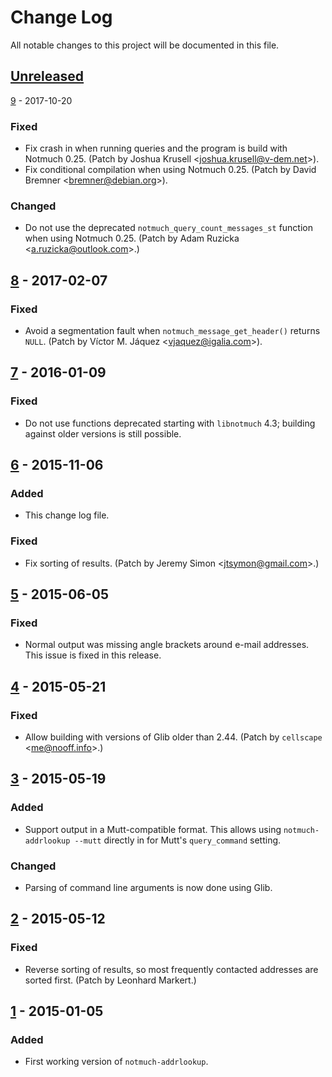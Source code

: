 # Change Log
All notable changes to this project will be documented in this file.

## [Unreleased]

[9] - 2017-10-20
### Fixed
- Fix crash in when running queries and the program is build with Notmuch 0.25.
  (Patch by Joshua Krusell <[joshua.krusell@v-dem.net](joshua.krusell@v-dem.net)>).
- Fix conditional compilation when using Notmuch 0.25. (Patch by David Bremner
  <[bremner@debian.org](bremner@debian.org)>).

### Changed
- Do not use the deprecated `notmuch_query_count_messages_st` function
  when using Notmuch 0.25. (Patch by Adam Ruzicka
  <[a.ruzicka@outlook.com](a.ruzicka@outlook.com)>.)

## [8] - 2017-02-07
### Fixed
- Avoid a segmentation fault when `notmuch_message_get_header()` returns
  `NULL`. (Patch by Víctor M. Jáquez
  <[vjaquez@igalia.com](mailto:vjaquez@igalia.com)>).

## [7] - 2016-01-09
### Fixed
- Do not use functions deprecated starting with `libnotmuch` 4.3; building
  against older versions is still possible.

## [6] - 2015-11-06
### Added
- This change log file.

### Fixed
- Fix sorting of results. (Patch by Jeremy Simon
  <[jtsymon@gmail.com](mailto:jtsymon@gmail.com)>.)

## [5] - 2015-06-05
### Fixed
- Normal output was missing angle brackets around e-mail addresses. This issue
  is fixed in this release.

## [4] - 2015-05-21
### Fixed
- Allow building with versions of Glib older than 2.44. (Patch by `cellscape`
  <[me@nooff.info](mailto:me@nooff.info)>.)

## [3] - 2015-05-19
### Added
- Support output in a Mutt-compatible format. This allows using
  `notmuch-addrlookup --mutt` directly in for Mutt's `query_command`
  setting.

### Changed
- Parsing of command line arguments is now done using Glib.

## [2] - 2015-05-12
### Fixed
- Reverse sorting of results, so most frequently contacted addresses are
  sorted first. (Patch by Leonhard Markert.)

## [1] - 2015-01-05
### Added
- First working version of `notmuch-addrlookup`.

[Unreleased]: https://github.com/aperezdc/notmuch-addrlookup-c/compare/v9...HEAD
[9]: https://github.com/aperezdc/notmuch-addrlookup-c/compare/v8...v9
[8]: https://github.com/aperezdc/notmuch-addrlookup-c/compare/v7...v8
[7]: https://github.com/aperezdc/notmuch-addrlookup-c/compare/v6...v7
[6]: https://github.com/aperezdc/notmuch-addrlookup-c/compare/v5...v6
[5]: https://github.com/aperezdc/notmuch-addrlookup-c/compare/v4...v5
[4]: https://github.com/aperezdc/notmuch-addrlookup-c/compare/v3...v4
[3]: https://github.com/aperezdc/notmuch-addrlookup-c/compare/v2...v3
[2]: https://github.com/aperezdc/notmuch-addrlookup-c/compare/v1...v2
[1]: https://github.com/aperezdc/notmuch-addrlookup-c/compare/a9364d4...v1
